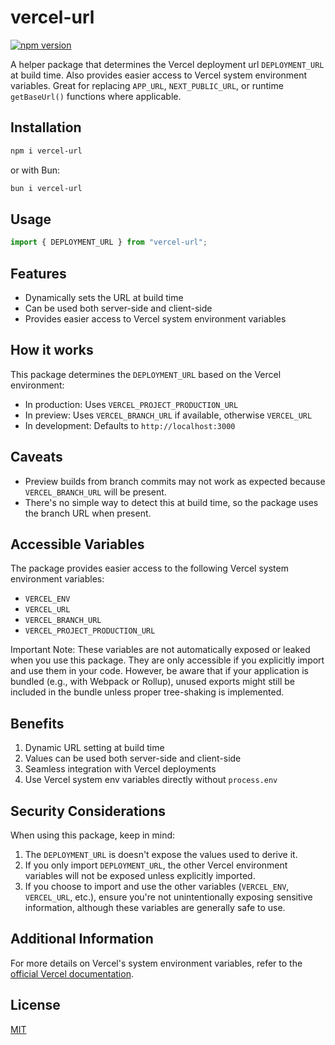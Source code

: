 # vercel-url

[![npm version](https://img.shields.io/npm/v/vercel-url.svg)](https://www.npmjs.com/package/vercel-url)

A helper package that determines the Vercel deployment url `DEPLOYMENT_URL` at build time. Also provides easier access to Vercel system environment variables. Great for replacing `APP_URL`, `NEXT_PUBLIC_URL`, or runtime `getBaseUrl()` functions where applicable.

## Installation

```bash
npm i vercel-url
```

or with Bun:

```bash
bun i vercel-url
```

## Usage

```javascript
import { DEPLOYMENT_URL } from "vercel-url";
```

## Features

- Dynamically sets the URL at build time
- Can be used both server-side and client-side
- Provides easier access to Vercel system environment variables

## How it works

This package determines the `DEPLOYMENT_URL` based on the Vercel environment:

- In production: Uses `VERCEL_PROJECT_PRODUCTION_URL`
- In preview: Uses `VERCEL_BRANCH_URL` if available, otherwise `VERCEL_URL`
- In development: Defaults to `http://localhost:3000`

## Caveats

- Preview builds from branch commits may not work as expected because `VERCEL_BRANCH_URL` will be present.
- There's no simple way to detect this at build time, so the package uses the branch URL when present.

## Accessible Variables

The package provides easier access to the following Vercel system environment variables:

- `VERCEL_ENV`
- `VERCEL_URL`
- `VERCEL_BRANCH_URL`
- `VERCEL_PROJECT_PRODUCTION_URL`

Important Note: These variables are not automatically exposed or leaked when you use this package. They are only accessible if you explicitly import and use them in your code. However, be aware that if your application is bundled (e.g., with Webpack or Rollup), unused exports might still be included in the bundle unless proper tree-shaking is implemented.

## Benefits

1. Dynamic URL setting at build time
2. Values can be used both server-side and client-side
3. Seamless integration with Vercel deployments
4. Use Vercel system env variables directly without `process.env`

## Security Considerations

When using this package, keep in mind:

1. The `DEPLOYMENT_URL` is doesn't expose the values used to derive it.
2. If you only import `DEPLOYMENT_URL`, the other Vercel environment variables will not be exposed unless explicitly imported.
3. If you choose to import and use the other variables (`VERCEL_ENV`, `VERCEL_URL`, etc.), ensure you're not unintentionally exposing sensitive information, although these variables are generally safe to use.

## Additional Information

For more details on Vercel's system environment variables, refer to the [official Vercel documentation](https://vercel.com/docs/projects/environment-variables/system-environment-variables#system-environment-variables).

## License

[MIT](LICENSE)

